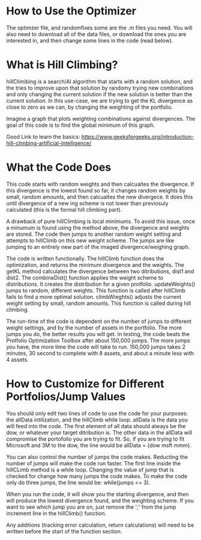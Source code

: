# How to Use the Optimizer
The optimzer file, and randomfixes some are the .m files you need. You will also need to download all of the data files, or download the ones you are interested in, and then change some lines in the code (read below). 

# What is Hill Climbing?
hillClimibing is a search/AI algorithm that starts with a random solution, and the tries to improve upon that solution by randomy trying
new combinations and only changing the current solution if the new solution is better than the current solution. In this use-case, we are trying to get the KL divergence as close to zero as we can, by changing the weighting of the portfolio. 

Imagine a graph that plots weighting combinations against divergences. The goal of this code is to find the global minimum of this graph.

Good Link to learn the basics: https://www.geeksforgeeks.org/introduction-hill-climbing-artificial-intelligence/



# What the Code Does

This code starts with random weights and then calcualtes the divergence. If this divergence is the lowest found so far, it changes 
random weights by small, random amounts, and then calcualtes the new divergece. It does this until divergence of a new ing scheme is not lower than previosuly calculated (this is the formal hill climbing part).

A drawback of pure hillClimbing is local minimums. To avoid this issue, once a minumum is found using the method above, the divergence 
and weights are stored. The code then jumps to another random weight setting and attempts to hillClimb on this new weight scheme. The
jumps are like jumping to an entirely new part of the imaged  divergence/weighing graph. 

The code is written functionally. The hillClimb function does the optimization, and returns the minimum divergence and the weights. 
The getKL method calculates the divergence between two ditributions, dist1 and dist2.
The combineDist() function applies the weight scheme to distributions. It creates the distribution for a given protfolio.
updateWeights() jumps to random, different weights. This function is called after hillClimb fails to find a more optimal solution.
climbWieghts() adjusts the current weight setting by small, random amounts. This function is called during hill climbing. 

The run-time of the code is dependent on the number of jumps to different weight settings, and by the number of assets in the portfolio.
The more jumps you do, the better results you will get. In testing, the code beats the Protfolio Optimization Toolbox after about 150,000 jumps. The more jumps you have, the more time the code will take to run. 150,000 jumps takes 2 minutes, 30 second to complete with 8 assets, and about a minute less with 4 assets.

# How to Customize for Different Portfolios/Jump Values

You should only edit two lines of code to use the code for your purposes: the allData intilization, and the hillClimb while loop. allData is the data you will feed into the code. The first element of all data should always be the dow, or whatever your target ditribution is. The other data in the allData will compromise the portofolio you are trying to fit. So, if you are trying to fit Microsoft and 3M to the dow, the line would be allData = {dow msft mmm}. 

You can also control the number of jumps the code makes. Reducting the number of jumps will make the code run faster. The first line inside the hillCLimb method is a while loop. Changing the value of jump that is checked for change how many jumps the code makes. To make the code only do three jumps, the line would be: while(jumps <= 3). 

When you run the code, it will show you the starting divergence, and then will produce the lowest divergence found, and the weighting scheme. If you want to see which jump you are on, just remove the ';' from the jump increment line in the hillClimb() function. 

Any additions (tracking error calculation, return calculations) will need to be written before the start of the function section.
